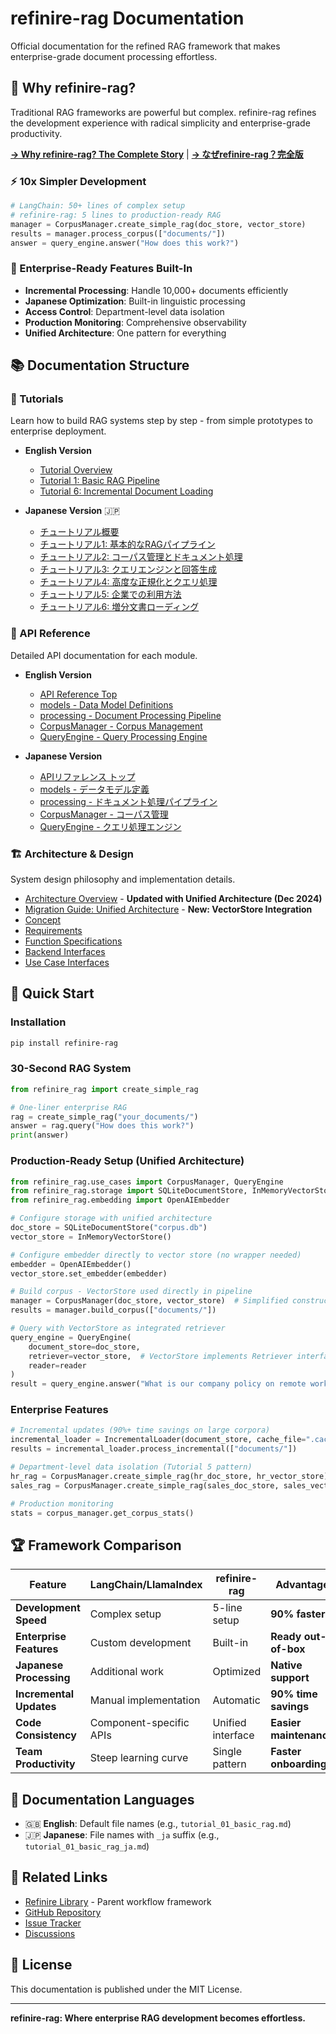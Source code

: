 # refinire-rag Documentation

Official documentation for the refined RAG framework that makes enterprise-grade document processing effortless.

## 🌟 Why refinire-rag?

Traditional RAG frameworks are powerful but complex. refinire-rag refines the development experience with radical simplicity and enterprise-grade productivity.

**[→ Why refinire-rag? The Complete Story](why_refinire_rag.md)** | **[→ なぜrefinire-rag？完全版](why_refinire_rag_ja.md)**

### ⚡ 10x Simpler Development
```python
# LangChain: 50+ lines of complex setup
# refinire-rag: 5 lines to production-ready RAG
manager = CorpusManager.create_simple_rag(doc_store, vector_store)
results = manager.process_corpus(["documents/"])
answer = query_engine.answer("How does this work?")
```

### 🏢 Enterprise-Ready Features Built-In
- **Incremental Processing**: Handle 10,000+ documents efficiently
- **Japanese Optimization**: Built-in linguistic processing
- **Access Control**: Department-level data isolation
- **Production Monitoring**: Comprehensive observability
- **Unified Architecture**: One pattern for everything

## 📚 Documentation Structure

### 🎯 Tutorials
Learn how to build RAG systems step by step - from simple prototypes to enterprise deployment.

- **English Version**
  - [Tutorial Overview](tutorials/tutorial_overview.md)
  - [Tutorial 1: Basic RAG Pipeline](tutorials/tutorial_01_basic_rag.md)
  - [Tutorial 6: Incremental Document Loading](tutorials/tutorial_06_incremental_loading.md)

- **Japanese Version** 🇯🇵
  - [チュートリアル概要](tutorials/tutorial_overview_ja.md)
  - [チュートリアル1: 基本的なRAGパイプライン](tutorials/tutorial_01_basic_rag_ja.md)
  - [チュートリアル2: コーパス管理とドキュメント処理](tutorials/tutorial_02_corpus_management_ja.md)
  - [チュートリアル3: クエリエンジンと回答生成](tutorials/tutorial_03_query_engine_ja.md)
  - [チュートリアル4: 高度な正規化とクエリ処理](tutorials/tutorial_04_normalization_ja.md)
  - [チュートリアル5: 企業での利用方法](tutorials/tutorial_05_enterprise_usage_ja.md)
  - [チュートリアル6: 増分文書ローディング](tutorials/tutorial_06_incremental_loading_ja.md)

### 📖 API Reference
Detailed API documentation for each module.

- **English Version**
  - [API Reference Top](api/index.md)
  - [models - Data Model Definitions](api/models.md)
  - [processing - Document Processing Pipeline](api/processing.md)
  - [CorpusManager - Corpus Management](api/corpus_manager.md)
  - [QueryEngine - Query Processing Engine](api/query_engine.md)

- **Japanese Version**
  - [APIリファレンス トップ](api/index_ja.md)
  - [models - データモデル定義](api/models_ja.md)
  - [processing - ドキュメント処理パイプライン](api/processing_ja.md)
  - [CorpusManager - コーパス管理](api/corpus_manager_ja.md)
  - [QueryEngine - クエリ処理エンジン](api/query_engine_ja.md)

### 🏗️ Architecture & Design
System design philosophy and implementation details.

- [Architecture Overview](architecture.md) - **Updated with Unified Architecture (Dec 2024)**
- [Migration Guide: Unified Architecture](migration_guide_unified_architecture.md) - **New: VectorStore Integration**
- [Concept](concept.md)
- [Requirements](requirements.md)
- [Function Specifications](function_spec.md)
- [Backend Interfaces](backend_interfaces.md)
- [Use Case Interfaces](usecase_interfaces.md)

## 🚀 Quick Start

### Installation
```bash
pip install refinire-rag
```

### 30-Second RAG System
```python
from refinire_rag import create_simple_rag

# One-liner enterprise RAG
rag = create_simple_rag("your_documents/")
answer = rag.query("How does this work?")
print(answer)
```

### Production-Ready Setup (Unified Architecture)
```python
from refinire_rag.use_cases import CorpusManager, QueryEngine
from refinire_rag.storage import SQLiteDocumentStore, InMemoryVectorStore
from refinire_rag.embedding import OpenAIEmbedder

# Configure storage with unified architecture
doc_store = SQLiteDocumentStore("corpus.db")
vector_store = InMemoryVectorStore()

# Configure embedder directly to vector store (no wrapper needed)
embedder = OpenAIEmbedder()
vector_store.set_embedder(embedder)

# Build corpus - VectorStore used directly in pipeline
manager = CorpusManager(doc_store, vector_store)  # Simplified constructor
results = manager.build_corpus(["documents/"])

# Query with VectorStore as integrated retriever
query_engine = QueryEngine(
    document_store=doc_store,
    retriever=vector_store,  # VectorStore implements Retriever interface
    reader=reader
)
result = query_engine.answer("What is our company policy on remote work?")
```

### Enterprise Features
```python
# Incremental updates (90%+ time savings on large corpora)
incremental_loader = IncrementalLoader(document_store, cache_file=".cache.json")
results = incremental_loader.process_incremental(["documents/"])

# Department-level data isolation (Tutorial 5 pattern)
hr_rag = CorpusManager.create_simple_rag(hr_doc_store, hr_vector_store)
sales_rag = CorpusManager.create_simple_rag(sales_doc_store, sales_vector_store)

# Production monitoring
stats = corpus_manager.get_corpus_stats()
```

## 🏆 Framework Comparison

| Feature | LangChain/LlamaIndex | refinire-rag | Advantage |
|---------|---------------------|---------------|-----------|
| **Development Speed** | Complex setup | 5-line setup | **90% faster** |
| **Enterprise Features** | Custom development | Built-in | **Ready out-of-box** |
| **Japanese Processing** | Additional work | Optimized | **Native support** |
| **Incremental Updates** | Manual implementation | Automatic | **90% time savings** |
| **Code Consistency** | Component-specific APIs | Unified interface | **Easier maintenance** |
| **Team Productivity** | Steep learning curve | Single pattern | **Faster onboarding** |

## 📝 Documentation Languages

- 🇬🇧 **English**: Default file names (e.g., `tutorial_01_basic_rag.md`)
- 🇯🇵 **Japanese**: File names with `_ja` suffix (e.g., `tutorial_01_basic_rag_ja.md`)

## 🔗 Related Links

- [Refinire Library](https://github.com/kitfactory/refinire) - Parent workflow framework
- [GitHub Repository](https://github.com/your-org/refinire-rag)
- [Issue Tracker](https://github.com/your-org/refinire-rag/issues)
- [Discussions](https://github.com/your-org/refinire-rag/discussions)

## 📄 License

This documentation is published under the MIT License.

---

**refinire-rag: Where enterprise RAG development becomes effortless.**